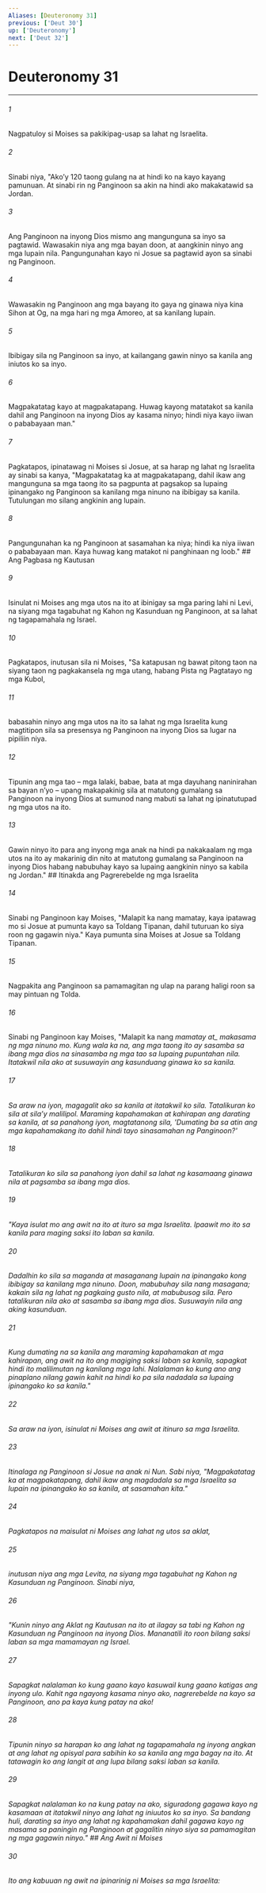 ```yaml
---
Aliases: [Deuteronomy 31]
previous: ['Deut 30']
up: ['Deuteronomy']
next: ['Deut 32']
---
```

# Deuteronomy 31

***






















###### 1 










Nagpatuloy si Moises sa pakikipag-usap sa lahat ng Israelita. 





















###### 2 










Sinabi niya, "Akoʼy 120 taong gulang na at hindi ko na kayo kayang pamunuan. At sinabi rin ng Panginoon sa akin na hindi ako makakatawid sa Jordan. 





















###### 3 










Ang Panginoon na inyong Dios mismo ang mangunguna sa inyo sa pagtawid. Wawasakin niya ang mga bayan doon, at aangkinin ninyo ang mga lupain nila. Pangungunahan kayo ni Josue sa pagtawid ayon sa sinabi ng Panginoon. 





















###### 4 










Wawasakin ng Panginoon ang mga bayang ito gaya ng ginawa niya kina Sihon at Og, na mga hari ng mga Amoreo, at sa kanilang lupain. 





















###### 5 










Ibibigay sila ng Panginoon sa inyo, at kailangang gawin ninyo sa kanila ang iniutos ko sa inyo. 





















###### 6 










Magpakatatag kayo at magpakatapang. Huwag kayong matatakot sa kanila dahil ang Panginoon na inyong Dios ay kasama ninyo; hindi niya kayo iiwan o pababayaan man." 





















###### 7 










Pagkatapos, ipinatawag ni Moises si Josue, at sa harap ng lahat ng Israelita ay sinabi sa kanya, "Magpakatatag ka at magpakatapang, dahil ikaw ang mangunguna sa mga taong ito sa pagpunta at pagsakop sa lupaing ipinangako ng Panginoon sa kanilang mga ninuno na ibibigay sa kanila. Tutulungan mo silang angkinin ang lupain. 





















###### 8 










Pangungunahan ka ng Panginoon at sasamahan ka niya; hindi ka niya iiwan o pababayaan man. Kaya huwag kang matakot ni panghinaan ng loob." ## Ang Pagbasa ng Kautusan 





















###### 9 










Isinulat ni Moises ang mga utos na ito at ibinigay sa mga paring lahi ni Levi, na siyang mga tagabuhat ng Kahon ng Kasunduan ng Panginoon, at sa lahat ng tagapamahala ng Israel. 





















###### 10 










Pagkatapos, inutusan sila ni Moises, "Sa katapusan ng bawat pitong taon na siyang taon ng pagkakansela ng mga utang, habang Pista ng Pagtatayo ng mga Kubol, 





















###### 11 










babasahin ninyo ang mga utos na ito sa lahat ng mga Israelita kung magtitipon sila sa presensya ng Panginoon na inyong Dios sa lugar na pipiliin niya. 





















###### 12 










Tipunin ang mga tao – mga lalaki, babae, bata at mga dayuhang naninirahan sa bayan nʼyo – upang makapakinig sila at matutong gumalang sa Panginoon na inyong Dios at sumunod nang mabuti sa lahat ng ipinatutupad ng mga utos na ito. 





















###### 13 










Gawin ninyo ito para ang inyong mga anak na hindi pa nakakaalam ng mga utos na ito ay makarinig din nito at matutong gumalang sa Panginoon na inyong Dios habang nabubuhay kayo sa lupaing aangkinin ninyo sa kabila ng Jordan." ## Itinakda ang Pagrerebelde ng mga Israelita 





















###### 14 










Sinabi ng Panginoon kay Moises, "Malapit ka nang mamatay, kaya ipatawag mo si Josue at pumunta kayo sa Toldang Tipanan, dahil tuturuan ko siya roon ng gagawin niya." Kaya pumunta sina Moises at Josue sa Toldang Tipanan. 





















###### 15 










Nagpakita ang Panginoon sa pamamagitan ng ulap na parang haligi roon sa may pintuan ng Tolda. 





















###### 16 










Sinabi ng Panginoon kay Moises, "Malapit ka nang <i class="trans-change">mamatay at_ makasama ng mga ninuno mo. Kung wala ka na, ang mga taong ito ay sasamba sa ibang mga dios na sinasamba ng mga tao sa lupaing pupuntahan nila. Itatakwil nila ako at susuwayin ang kasunduang ginawa ko sa kanila. 





















###### 17 










Sa araw na iyon, magagalit ako sa kanila at itatakwil ko sila. Tatalikuran ko sila at silaʼy malilipol. Maraming kapahamakan at kahirapan ang darating sa kanila, at sa panahong iyon, magtatanong sila, 'Dumating ba sa atin ang mga kapahamakang ito dahil hindi tayo sinasamahan ng Panginoon?' 





















###### 18 










Tatalikuran ko sila sa panahong iyon dahil sa lahat ng kasamaang ginawa nila at pagsamba sa ibang mga dios. 





















###### 19 










"Kaya isulat mo ang awit na ito at ituro sa mga Israelita. Ipaawit mo ito sa kanila para maging saksi ito laban sa kanila. 





















###### 20 










Dadalhin ko sila sa maganda at masaganang lupain na ipinangako kong ibibigay sa kanilang mga ninuno. Doon, mabubuhay sila nang masagana; kakain sila ng lahat ng pagkaing gusto nila, at mabubusog sila. Pero tatalikuran nila ako at sasamba sa ibang mga dios. Susuwayin nila ang aking kasunduan. 





















###### 21 










Kung dumating na sa kanila ang maraming kapahamakan at mga kahirapan, ang awit na ito ang magiging saksi laban sa kanila, sapagkat hindi ito malilimutan ng kanilang mga lahi. Nalalaman ko kung ano ang pinaplano nilang gawin kahit na hindi ko pa sila nadadala sa lupaing ipinangako ko sa kanila." 





















###### 22 










Sa araw na iyon, isinulat ni Moises ang awit at itinuro sa mga Israelita. 





















###### 23 










Itinalaga ng Panginoon si Josue na anak ni Nun. Sabi niya, "Magpakatatag ka at magpakatapang, dahil ikaw ang magdadala sa mga Israelita sa lupain na ipinangako ko sa kanila, at sasamahan kita." 





















###### 24 










Pagkatapos na maisulat ni Moises ang lahat ng utos sa aklat, 





















###### 25 










inutusan niya ang mga Levita, na siyang mga tagabuhat ng Kahon ng Kasunduan ng Panginoon. Sinabi niya, 





















###### 26 










"Kunin ninyo ang Aklat ng Kautusan na ito at ilagay sa tabi ng Kahon ng Kasunduan ng Panginoon na inyong Dios. Mananatili ito roon bilang saksi laban sa mga mamamayan ng Israel. 





















###### 27 










Sapagkat nalalaman ko kung gaano kayo kasuwail kung gaano katigas ang inyong ulo. Kahit nga ngayong kasama ninyo ako, nagrerebelde na kayo sa Panginoon, ano pa kaya kung patay na ako! 





















###### 28 










Tipunin ninyo sa harapan ko ang lahat ng tagapamahala ng inyong angkan at ang lahat ng opisyal para sabihin ko sa kanila ang mga bagay na ito. At tatawagin ko ang langit at ang lupa bilang saksi laban sa kanila. 





















###### 29 










Sapagkat nalalaman ko na kung patay na ako, siguradong gagawa kayo ng kasamaan at itatakwil ninyo ang lahat ng iniuutos ko sa inyo. Sa bandang huli, darating sa inyo ang lahat ng kapahamakan dahil gagawa kayo ng masama sa paningin ng Panginoon at gagalitin ninyo siya sa pamamagitan ng mga gagawin ninyo." ## Ang Awit ni Moises 





















###### 30 










Ito ang kabuuan ng awit na ipinarinig ni Moises sa mga Israelita:
